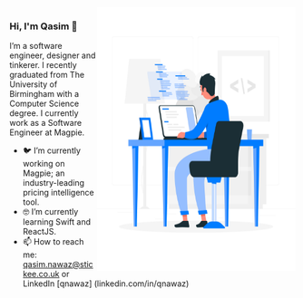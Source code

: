 <img align="right" src="https://github.com/qxsim/qxsim/blob/master/dev.jpg" alt="Me if I was animated." width=350px height=465px/>

### Hi, I'm Qasim 👋

I’m a software engineer, designer and tinkerer. I recently graduated from The University of Birmingham with a Computer Science degree. I currently work as a Software Engineer at Magpie. 

- 🐦  I’m currently working on Magpie; an industry-leading pricing intelligence tool.
- 🤓  I’m currently learning Swift and ReactJS.
- 📫  How to reach me: qasim.nawaz@stickee.co.uk or LinkedIn [qnawaz] (linkedin.com/in/qnawaz)
